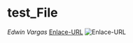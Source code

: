 # test_File
*_Edwin Vargas_*
[Enlace-URL](https://)
![Enlace-URL](https://i.pinimg.com/736x/1a/a9/ba/1aa9ba1e57508a13a22dfa75aadd5d2f.jpg)


